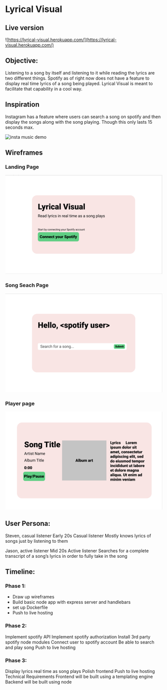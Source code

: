 # Lyrical Visual

## Live version
![https://lyrical-visual.herokuapp.com/](https://lyrical-visual.herokuapp.com/)

## Objective: 
Listening to a song by itself and listening to it while reading the lyrics are two different things. Spotify as of right now does not have a feature to display real time lyrics of a song being played. Lyrical Visual is meant to facilitate that capability in a cool way. 


## Inspiration 
Instagram has a feature where users can search a song on spotify and then display the songs along with the song playing. Though this only lasts 15 seconds max.

![insta music demo](./images/insta_music_demo.gif)


## Wireframes 
### Landing Page
![landing page](./images/landing_page.png)
### Song Seach Page
![song search page](./images/song_search_page.png)
### Player page
![player page](./images/player_page.png)


## User Persona:

Steven, casual listener
Early 20s 
Casual listener
Mostly knows lyrics of songs just by listening to them

Jason, active listener
Mid 20s 
Active listener
Searches for a complete transcript of a song’s lyrics in order to fully take in the song 



## Timeline: 

### Phase 1: 

- Draw up wireframes 
- Build basic node app with express server and handlebars 
- set up Dockerfile
- Push to live hosting

### Phase 2:

Implement spotify API
Implement spotify authorization 
Install 3rd party spotify node modules 
Connect user to spotify account 
Be able to search and play song
Push to live hosting 

### Phase 3:

Display lyrics real time as song plays 
Polish frontend 
Push to live hosting
Technical Requirements
Frontend will be built using a templating engine 
Backend will be built using node 



